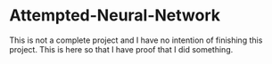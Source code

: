 # Attempted-Neural-Network
This is not a complete project and I have no intention of finishing this project. This is here so that I have proof that I did something.
